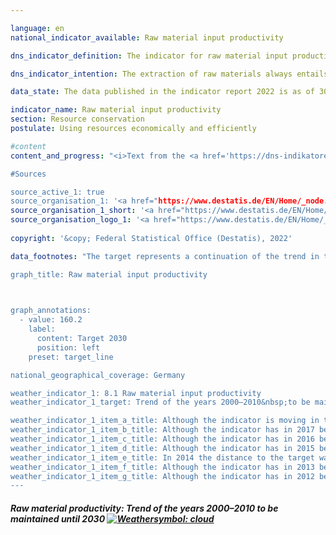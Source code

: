```yaml
---

language: en    
national_indicator_available: Raw material input productivity    

dns_indicator_definition: The indicator for raw material input productivity relates the value of all goods released for final use (in <abbr title="Euro">EUR</abbr>, price-adjusted) to the mass of the raw materials used domestically and abroad for their production (in tonnes). Final use covers both domestic consumption and domestic investment as well as export.<br>The denominator of the indicator takes into account abiotic and biotic resources extracted from the environment as well as plant materials produced by farming and forestry. In the graph, the development of the indicator itself and of both the numerator and the denominator are traced separately.    

dns_indicator_intention: The extraction of raw materials always entails some impairment of the natural environment. Owing to the growing demand for raw materials, raw material deposits in all parts of the world are increasingly being extracted in areas that are particularly sensitive to human intervention. For this reason, back in 2016, in the German Resource Efficiency Programme (ProgRess) II, the German Government set itself the goal of ensuring a continuing rise in raw material input productivity. In the years 2000&nbsp;to 2010, raw material input productivity was already increasing at an average rate of around 1.6% annually. The aim is to maintain this kind of positive trend up to 2030.    

data_state: The data published in the indicator report 2022 is as of 30.11.2022. The data shown on this platform is updated regularly, so that more current data may be available online than published in the <a href="https://dns-indikatoren.de/assets/publications/reports/en/2022.pdf">indicator report 2022</a>.    

indicator_name: Raw material input productivity    
section: Resource conservation    
postulate: Using resources economically and efficiently    

#content     
content_and_progress: "<i>Text from the <a href='https://dns-indikatoren.de/assets/publications/reports/en/2022.pdf'>Indicator Report 2022&nbsp;</a></i><br><br>To calculate this indicator, it is necessary to determine, among other things, the mass of all raw materials required to produce the country’s imports. The calculation of this variable, designated as imports in raw material equivalents, is based on a complex model that employs data from various official and unofficial sources.<br><br>By considering imports in terms of both monetary value and mass, the indicator takes into account the value added and the raw material input along the entire domestic and foreign production chain. In this way, it also takes full account of the degree of economic interdependence with other countries. The raw material input reflected in the indicator covers not only domestic final use but also export. Accordingly, it should not be confused with a resource footprint for Germany.<br><br>Besides non-renewable resources – mineral resources and fossil fuels – the indicator also covers plant products from agriculture and forestry. As a result, there are a very few instances of double counting. For example, both the mass of a harvested agricultural product and that of the mineral fertiliser used to produce it are recorded.<br><br>According to preliminary data, the value of the indicator increased by 35% from 2000&nbsp;to 2016. This increase results in particular from the growth of the numerator, that is to say the value of final use (domestic consumption and domestic investment plus exports), which rose by 39% during the reference period. Domestic extraction of raw materials fell to a moderate extent between 2000&nbsp;and 2016; at the same time, however, the mass of imports in raw material equivalents increased, resulting in a slight increase of approximately 3% in the indicator denominator.<br><br>The export – or re-export – of domestically extracted and imported raw materials also increased. Consequently, the denominator of this indicator does not point to increased global raw material extraction for consumption and investment in Germany but reflects a generally closer interdependence between the German economy and the rest of the world.<br><br>Because of the exceptional economic situation during the European financial and economic crisis, the year 2009&nbsp;should be regarded as an outlier. In 2010&nbsp;and 2011, investments and exports, as well as the associated input of raw materials, rose sharply again. This marked a resumption of the trend that had been seen in the period up to 2008. From 2013&nbsp;to 2014, the value of the indicator rose by 4%, from 2014&nbsp;to 2015&nbsp;it rose by 7%, and from 2015&nbsp;to 2016&nbsp;it rose by 1%; the upward trend of the preceding years was thus maintained.    

#Sources    

source_active_1: true
source_organisation_1: '<a href="https://www.destatis.de/EN/Home/_node.html">Federal Statistical Office</a>'
source_organisation_1_short: '<a href="https://www.destatis.de/EN/Home/_node.html">Federal Statistical Office</a>'
source_organisation_logo_1: '<a href="https://www.destatis.de/EN/Home/_node.html"><img src="https://dnsUpgradeEnvironment.github.io/dns-indicators/en/public/OrgImgDe/destatis.png" alt="Federal Statistical Office" title=" Click here to visit the homepage of the organizationFederal Statistical Office" style="height:60px; width:148px; border: transparent"/></a>'
    
copyright: '&copy; Federal Statistical Office (Destatis), 2022'    

data_footnotes: "The target represents a continuation of the trend in the period from 2000&nbsp;to 2010, when the average <br>• annual increase amounted to about 1.6%.<br>• Raw material input for consumption, investment and exports: 2001&nbsp;to 2007&nbsp;interpolated data.<br>• The time series is expected to be updated in early 2023.    

graph_title: Raw material input productivity    

    

graph_annotations:
  - value: 160.2
    label:
      content: Target 2030
      position: left
    preset: target_line        

national_geographical_coverage: Germany    

weather_indicator_1: 8.1 Raw material input productivity
weather_indicator_1_target: Trend of the years 2000–2010&nbsp;to be maintained until 2030

weather_indicator_1_item_a_title: Although the indicator is moving in the desired direction toward the target, if the trend were to continue, the target would be missed in the target year by more than 20% of the difference between the target value and the current value.
weather_indicator_1_item_b_title: Although the indicator has in 2017 been moving in the desired direction toward the target, if the trend had to continued, the target would have been missed in the target year by more than 20% of the difference between the target value and the value at that time.
weather_indicator_1_item_c_title: Although the indicator has in 2016 been moving in the desired direction toward the target, if the trend had to continued, the target would have been missed in the target year by more than 20% of the difference between the target value and the value at that time.
weather_indicator_1_item_d_title: Although the indicator has in 2015 been moving in the desired direction toward the target, if the trend had to continued, the target would have been missed in the target year by more than 20% of the difference between the target value and the value at that time.
weather_indicator_1_item_e_title: In 2014 the distance to the target was constantly high or had increased. Thus, the indicator did not develop in the desired direction.
weather_indicator_1_item_f_title: Although the indicator has in 2013 been moving in the desired direction toward the target, if the trend had to continued, the target would have been missed in the target year by more than 20% of the difference between the target value and the value at that time.
weather_indicator_1_item_g_title: Although the indicator has in 2012 been moving in the desired direction toward the target, if the trend had to continued, the target would have been missed in the target year by more than 20% of the difference between the target value and the value at that time.    
---
```



<div>
  <div class="my-header">
    <h5>Raw material productivity: Trend of the years 2000–2010&nbsp;to be maintained until 2030
      <a href="https://dnsUpgradeEnvironment.github.io/dns-indicators/en/status"><img src="https://g205sdgs.github.io/sdg-indicators/public/Wettersymbole/Wolke.png" title="Although the indicator has in 2018 been moving in the desired direction toward the target, if the trend had to continued, the target would have been missed in the target year by more than 20% of the difference between the target value and the value at that time." alt="Weathersymbol: cloud"/>
      </a>
    </h5>
  </div>
  <div class="my-header-note">
  </div>
</div>